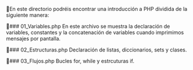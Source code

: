 📌En este directorio podréis encontrar una introducción a PHP dividida de la siguiente manera:

📂### 01_Variables.php
En este archivo se muestra la declaración de variables, constantes y la concatenación de variables cuando imprimimos mensajes por pantalla.

📂### 02_Estructuras.php
Declaración de listas, diccionarios, sets y clases.

📂### 03_Flujos.php
Bucles for, while y estrcuturas if.
